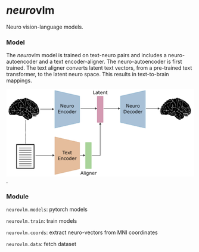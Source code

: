 # <em>neuro</em>vlm

Neuro vision-language models.

### Model

The <em>neuro</em>vlm model is trained on text-neuro pairs and includes a neuro-autoencoder and a text encoder-aligner.
The neuro-autoencoder is first trained. The text aligner converts latent text vectors, from a pre-trained text
transformer, to the latent neuro space. This results in text-to-brain mappings.

![model](https://github.com/neurovlm/neurovlm_data/blob/c98329702fae18cfda711554c2427729a7cad496/docs/model.png).

### Module

`neurovlm.models`: pytorch models

`neurovlm.train`: train models

`neurovlm.coords`: extract neuro-vectors from MNI coordinates

`neurovlm.data`: fetch dataset
  

